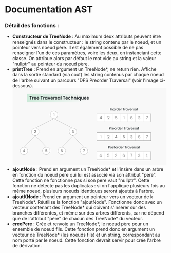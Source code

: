 # Documentation AST

### Détail des fonctions :

- **Constructeur de TreeNode** : Au maximum deux attributs peuvent être renseignés dans le constructeur : le string contenu par le noeud, et un pointeur vers noeud père. Il est également possible de ne pas renseigner l'un de ces paramètres, voire les deux, en instanciant cette classe. On attribue alors par défaut le mot vide au string et la valeur "nullptr" au pointeur du noeud père. 
- **printTree** : Prend en argument un TreeNode*, ne return rien. Affiche dans la sortie standard (via cout) les string contenus par chaque noeud de l'arbre suivant un parcours "DFS Preorder Traversal" (voir l'image ci-dessous).
![](traversal.png "Différents types de parcours d'arbre") 
- **ajoutNode** : Prend en argument un TreeNode* et l'insère dans un arbre en fonction du noeud père qui lui est associé via son attribut "pere". Cette fonction ne fonctionne pas si son pere vaut "nullptr". Cette fonction ne détecte pas les duplicatas : si on l'applique plusieurs fois au même noeud, plusieurs noeuds identiques seront ajoutés à l'arbre.
- **ajoutKNode** : Prend en argument un pointeur vers un vecteur de k TreeNode*. Réutilise la fonction "ajoutNode". Fonctionne donc avec un vecteur contenant des TreeNode* qui doivent s'insérer sur des branches différentes, et même sur des arbres différents, car ne dépend que de l'attribut "père" de chacun des TreeNode* du vecteur.
- **creePere** : Crée et renvoie un TreeNode*, le noeud père pour un ensemble de noeud fils. Cette fonction prend donc en argument un vecteur de TreeNode* (les noeuds fils) et un string, correspondant au nom porté par le noeud. Cette fonction devrait servir pour crée l'arbre de dérivation.
